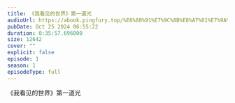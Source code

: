 ```yaml
---
title: 《我看见的世界》第一道光
audioUrl: https://abook.pingfury.top/%E6%88%91%E7%9C%8B%E8%A7%81%E7%9A%84%E4%B8%96%E7%95%8C-05-%E7%AC%AC%E4%B8%80%E9%81%93%E5%85%89-7mvgn0hi.mp3
pubDate: Oct 25 2024 06:55:22
duration: 0:35:57.696000
size: 12642
cover: ""
explicit: false
episode: 1
season: 1
episodeType: full
---
```

《我看见的世界》第一道光
